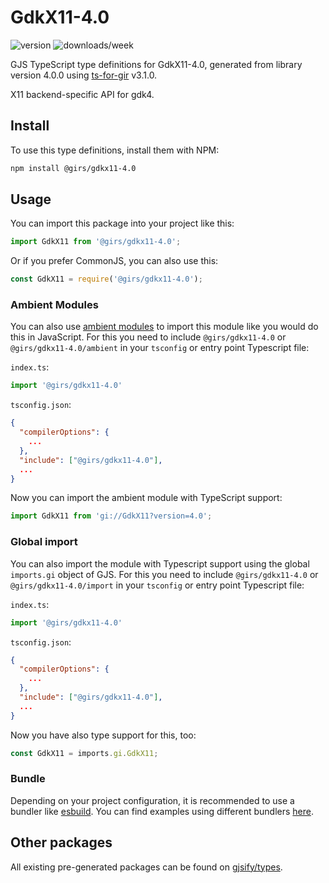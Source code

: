 
# GdkX11-4.0

![version](https://img.shields.io/npm/v/@girs/gdkx11-4.0)
![downloads/week](https://img.shields.io/npm/dw/@girs/gdkx11-4.0)


GJS TypeScript type definitions for GdkX11-4.0, generated from library version 4.0.0 using [ts-for-gir](https://github.com/gjsify/ts-for-gir) v3.1.0.

X11 backend-specific API for gdk4.

## Install

To use this type definitions, install them with NPM:
```bash
npm install @girs/gdkx11-4.0
```

## Usage

You can import this package into your project like this:
```ts
import GdkX11 from '@girs/gdkx11-4.0';
```

Or if you prefer CommonJS, you can also use this:
```ts
const GdkX11 = require('@girs/gdkx11-4.0');
```

### Ambient Modules

You can also use [ambient modules](https://github.com/gjsify/ts-for-gir/tree/main/packages/cli#ambient-modules) to import this module like you would do this in JavaScript.
For this you need to include `@girs/gdkx11-4.0` or `@girs/gdkx11-4.0/ambient` in your `tsconfig` or entry point Typescript file:

`index.ts`:
```ts
import '@girs/gdkx11-4.0'
```

`tsconfig.json`:
```json
{
  "compilerOptions": {
    ...
  },
  "include": ["@girs/gdkx11-4.0"],
  ...
}
```

Now you can import the ambient module with TypeScript support: 

```ts
import GdkX11 from 'gi://GdkX11?version=4.0';
```

### Global import

You can also import the module with Typescript support using the global `imports.gi` object of GJS.
For this you need to include `@girs/gdkx11-4.0` or `@girs/gdkx11-4.0/import` in your `tsconfig` or entry point Typescript file:

`index.ts`:
```ts
import '@girs/gdkx11-4.0'
```

`tsconfig.json`:
```json
{
  "compilerOptions": {
    ...
  },
  "include": ["@girs/gdkx11-4.0"],
  ...
}
```

Now you have also type support for this, too:

```ts
const GdkX11 = imports.gi.GdkX11;
```

### Bundle

Depending on your project configuration, it is recommended to use a bundler like [esbuild](https://esbuild.github.io/). You can find examples using different bundlers [here](https://github.com/gjsify/ts-for-gir/tree/main/examples).

## Other packages

All existing pre-generated packages can be found on [gjsify/types](https://github.com/gjsify/types).

